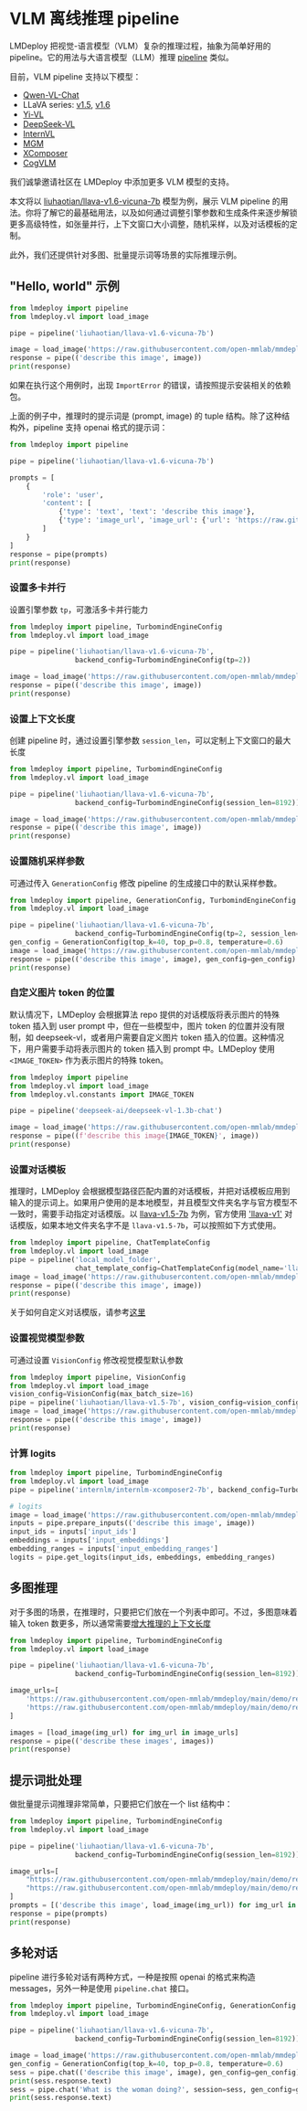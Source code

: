 # VLM 离线推理 pipeline

LMDeploy 把视觉-语言模型（VLM）复杂的推理过程，抽象为简单好用的 pipeline。它的用法与大语言模型（LLM）推理 [pipeline](./pipeline.md) 类似。

目前，VLM pipeline 支持以下模型：

- [Qwen-VL-Chat](https://huggingface.co/Qwen/Qwen-VL-Chat)
- LLaVA series: [v1.5](https://huggingface.co/collections/liuhaotian/llava-15-653aac15d994e992e2677a7e), [v1.6](https://huggingface.co/collections/liuhaotian/llava-16-65b9e40155f60fd046a5ccf2)
- [Yi-VL](https://huggingface.co/01-ai/Yi-VL-6B)
- [DeepSeek-VL](https://huggingface.co/deepseek-ai/deepseek-vl-7b-chat)
- [InternVL](https://huggingface.co/OpenGVLab/InternVL-Chat-V1-5)
- [MGM](https://huggingface.co/YanweiLi/MGM-7B)
- [XComposer](https://huggingface.co/internlm/internlm-xcomposer2-vl-7b)
- [CogVLM](https://github.com/InternLM/lmdeploy/tree/main/docs/zh_cn/multi_modal/cogvlm.md)

我们诚挚邀请社区在 LMDeploy 中添加更多 VLM 模型的支持。

本文将以 [liuhaotian/llava-v1.6-vicuna-7b](https://huggingface.co/liuhaotian/llava-v1.6-vicuna-7b) 模型为例，展示 VLM pipeline 的用法。你将了解它的最基础用法，以及如何通过调整引擎参数和生成条件来逐步解锁更多高级特性，如张量并行，上下文窗口大小调整，随机采样，以及对话模板的定制。

此外，我们还提供针对多图、批量提示词等场景的实际推理示例。

## "Hello, world" 示例

```python
from lmdeploy import pipeline
from lmdeploy.vl import load_image

pipe = pipeline('liuhaotian/llava-v1.6-vicuna-7b')

image = load_image('https://raw.githubusercontent.com/open-mmlab/mmdeploy/main/tests/data/tiger.jpeg')
response = pipe(('describe this image', image))
print(response)
```

如果在执行这个用例时，出现 `ImportError` 的错误，请按照提示安装相关的依赖包。

上面的例子中，推理时的提示词是 (prompt, image) 的 tuple 结构。除了这种结构外，pipeline 支持 openai 格式的提示词：

```python
from lmdeploy import pipeline

pipe = pipeline('liuhaotian/llava-v1.6-vicuna-7b')

prompts = [
    {
        'role': 'user',
        'content': [
            {'type': 'text', 'text': 'describe this image'},
            {'type': 'image_url', 'image_url': {'url': 'https://raw.githubusercontent.com/open-mmlab/mmdeploy/main/tests/data/tiger.jpeg'}}
        ]
    }
]
response = pipe(prompts)
print(response)
```

### 设置多卡并行

设置引擎参数 `tp`，可激活多卡并行能力

```python
from lmdeploy import pipeline, TurbomindEngineConfig
from lmdeploy.vl import load_image

pipe = pipeline('liuhaotian/llava-v1.6-vicuna-7b',
                backend_config=TurbomindEngineConfig(tp=2))

image = load_image('https://raw.githubusercontent.com/open-mmlab/mmdeploy/main/tests/data/tiger.jpeg')
response = pipe(('describe this image', image))
print(response)
```

### 设置上下文长度

创建 pipeline 时，通过设置引擎参数 `session_len`，可以定制上下文窗口的最大长度

```python
from lmdeploy import pipeline, TurbomindEngineConfig
from lmdeploy.vl import load_image

pipe = pipeline('liuhaotian/llava-v1.6-vicuna-7b',
                backend_config=TurbomindEngineConfig(session_len=8192))

image = load_image('https://raw.githubusercontent.com/open-mmlab/mmdeploy/main/tests/data/tiger.jpeg')
response = pipe(('describe this image', image))
print(response)
```

### 设置随机采样参数

可通过传入 `GenerationConfig` 修改 pipeline 的生成接口中的默认采样参数。

```python
from lmdeploy import pipeline, GenerationConfig, TurbomindEngineConfig
from lmdeploy.vl import load_image

pipe = pipeline('liuhaotian/llava-v1.6-vicuna-7b',
                backend_config=TurbomindEngineConfig(tp=2, session_len=8192))
gen_config = GenerationConfig(top_k=40, top_p=0.8, temperature=0.6)
image = load_image('https://raw.githubusercontent.com/open-mmlab/mmdeploy/main/tests/data/tiger.jpeg')
response = pipe(('describe this image', image), gen_config=gen_config)
print(response)
```

### 自定义图片 token 的位置

默认情况下，LMDeploy 会根据算法 repo 提供的对话模版将表示图片的特殊 token 插入到 user prompt 中，但在一些模型中，图片 token 的位置并没有限制，如 deepseek-vl，或者用户需要自定义图片 token 插入的位置。这种情况下，用户需要手动将表示图片的 token 插入到 prompt 中。LMDeploy 使用 `<IMAGE_TOKEN>` 作为表示图片的特殊 token。

```python
from lmdeploy import pipeline
from lmdeploy.vl import load_image
from lmdeploy.vl.constants import IMAGE_TOKEN

pipe = pipeline('deepseek-ai/deepseek-vl-1.3b-chat')

image = load_image('https://raw.githubusercontent.com/open-mmlab/mmdeploy/main/tests/data/tiger.jpeg')
response = pipe((f'describe this image{IMAGE_TOKEN}', image))
print(response)
```

### 设置对话模板

推理时，LMDeploy 会根据模型路径匹配内置的对话模板，并把对话模板应用到输入的提示词上。如果用户使用的是本地模型，并且模型文件夹名字与官方模型不一致时，需要手动指定对话模版。以 [llava-v1.5-7b](https://huggingface.co/liuhaotian/llava-v1.5-7b) 为例，官方使用 ['llava-v1'](https://github.com/haotian-liu/LLaVA/blob/v1.2.2/llava/conversation.py#L325-L335) 对话模版，如果本地文件夹名字不是 `llava-v1.5-7b`，可以按照如下方式使用。

```python
from lmdeploy import pipeline, ChatTemplateConfig
from lmdeploy.vl import load_image
pipe = pipeline('local_model_folder',
                chat_template_config=ChatTemplateConfig(model_name='llava-v1'))
image = load_image('https://raw.githubusercontent.com/open-mmlab/mmdeploy/main/tests/data/tiger.jpeg')
response = pipe(('describe this image', image))
print(response)
```

关于如何自定义对话模版，请参考[这里](../advance/chat_template.md)

### 设置视觉模型参数

可通过设置 `VisionConfig` 修改视觉模型默认参数

```python
from lmdeploy import pipeline, VisionConfig
from lmdeploy.vl import load_image
vision_config=VisionConfig(max_batch_size=16)
pipe = pipeline('liuhaotian/llava-v1.5-7b', vision_config=vision_config)
image = load_image('https://raw.githubusercontent.com/open-mmlab/mmdeploy/main/tests/data/tiger.jpeg')
response = pipe(('describe this image', image))
print(response)
```

### 计算 logits

```python
from lmdeploy import pipeline, TurbomindEngineConfig
from lmdeploy.vl import load_image
pipe = pipeline('internlm/internlm-xcomposer2-7b', backend_config=TurbomindEngineConfig(cache_max_entry_count=0.5))

# logits
image = load_image('https://raw.githubusercontent.com/open-mmlab/mmdeploy/main/tests/data/tiger.jpeg')
inputs = pipe.prepare_inputs(('describe this image', image))
input_ids = inputs['input_ids']
embeddings = inputs['input_embeddings']
embedding_ranges = inputs['input_embedding_ranges']
logits = pipe.get_logits(input_ids, embeddings, embedding_ranges)
```

## 多图推理

对于多图的场景，在推理时，只要把它们放在一个列表中即可。不过，多图意味着输入 token 数更多，所以通常需要[增大推理的上下文长度](#设置上下文长度)

```python
from lmdeploy import pipeline, TurbomindEngineConfig
from lmdeploy.vl import load_image

pipe = pipeline('liuhaotian/llava-v1.6-vicuna-7b',
                backend_config=TurbomindEngineConfig(session_len=8192))

image_urls=[
    'https://raw.githubusercontent.com/open-mmlab/mmdeploy/main/demo/resources/human-pose.jpg',
    'https://raw.githubusercontent.com/open-mmlab/mmdeploy/main/demo/resources/det.jpg'
]

images = [load_image(img_url) for img_url in image_urls]
response = pipe(('describe these images', images))
print(response)
```

## 提示词批处理

做批量提示词推理非常简单，只要把它们放在一个 list 结构中：

```python
from lmdeploy import pipeline, TurbomindEngineConfig
from lmdeploy.vl import load_image

pipe = pipeline('liuhaotian/llava-v1.6-vicuna-7b',
                backend_config=TurbomindEngineConfig(session_len=8192))

image_urls=[
    "https://raw.githubusercontent.com/open-mmlab/mmdeploy/main/demo/resources/human-pose.jpg",
    "https://raw.githubusercontent.com/open-mmlab/mmdeploy/main/demo/resources/det.jpg"
]
prompts = [('describe this image', load_image(img_url)) for img_url in image_urls]
response = pipe(prompts)
print(response)
```

## 多轮对话

pipeline 进行多轮对话有两种方式，一种是按照 openai 的格式来构造 messages，另外一种是使用 `pipeline.chat` 接口。

```python
from lmdeploy import pipeline, TurbomindEngineConfig, GenerationConfig
from lmdeploy.vl import load_image

pipe = pipeline('liuhaotian/llava-v1.6-vicuna-7b',
                backend_config=TurbomindEngineConfig(session_len=8192))

image = load_image('https://raw.githubusercontent.com/open-mmlab/mmdeploy/main/demo/resources/human-pose.jpg')
gen_config = GenerationConfig(top_k=40, top_p=0.8, temperature=0.6)
sess = pipe.chat(('describe this image', image), gen_config=gen_config)
print(sess.response.text)
sess = pipe.chat('What is the woman doing?', session=sess, gen_config=gen_config)
print(sess.response.text)
```
